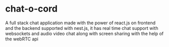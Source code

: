 # chat-o-cord
A full stack chat application made with the power of react.js on frontend and the backend supported with nest.js, it has real time chat support with websockets and audio video chat along with screen sharing with the help of the webRTC api 
